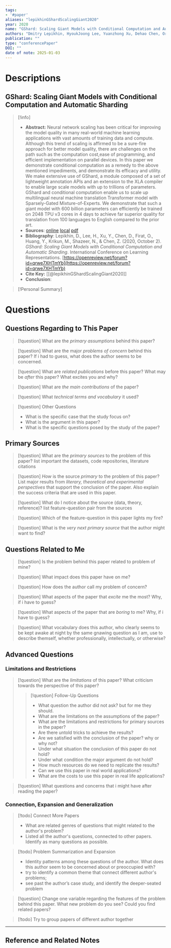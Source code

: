 ```yaml
---
tags:
- '#paper'
aliases: "lepikhinGShardScalingGiant2020"
year: 2020
name: "GShard: Scaling Giant Models with Conditional Computation and Automatic Sharding"
authors: "Dmitry Lepikhin, HyoukJoong Lee, Yuanzhong Xu, Dehao Chen, Orhan Firat, Yanping Huang, Maxim Krikun, Noam Shazeer, Zhifeng Chen"
publication: ""
type: "conferencePaper"
DOI: ""
date of note: 2025-01-03 
---
```

# Descriptions

## GShard: Scaling Giant Models with Conditional Computation and Automatic Sharding 
> [!info] 
> - **Abstract:** Neural network scaling has been critical for improving the model quality in many real-world machine learning applications with vast amounts of training data and compute. Although this trend of scaling is affirmed to be a sure-fire approach for better model quality, there are challenges on the path such as the computation cost,ease of programming, and efficient implementation on parallel devices. In this paper we demonstrate conditional computation as a remedy to the above mentioned impediments, and demonstrate its efficacy and utility. We make extensive use of GShard, a module composed of a set of lightweight annotation APIs and an extension to the XLA compiler to enable large scale models with up to trillions of parameters. GShard and conditional computation enable us to scale up multilingual neural machine translation Transformer model with Sparsely-Gated Mixture-of-Experts. We demonstrate that such a giant model with 600 billion parameters can efficiently be trained on 2048 TPU v3 cores in 4 days to achieve far superior quality for translation from 100 languages to English compared to the prior art. 
> - **Sources**: [online](http://zotero.org/users/13492210/items/9S2R48II) [local](zotero://select/library/items/9S2R48II) [pdf](file:////home/lukexie/Documents/Papers/storage/9Q4RJ8F9/Lepikhin%20et%20al.%20-%202020%20-%20GShard%20Scaling%20Giant%20Models%20with%20Conditional%20Comp.pdf) 
> - **Bibliography**: Lepikhin, D., Lee, H., Xu, Y., Chen, D., Firat, O., Huang, Y., Krikun, M., Shazeer, N., & Chen, Z. (2020, October 2). _GShard: Scaling Giant Models with Conditional Computation and Automatic Sharding_. International Conference on Learning Representations. [https://openreview.net/forum?id=qrwe7XHTmYb](https://openreview.net/forum?id=qrwe7XHTmYb)
> - **Cite Key:** [[@lepikhinGShardScalingGiant2020]] 
> - **Conclusion**:


>[!Personal Summary] 


# Questions
## Questions Regarding to This Paper


>[!question] 
>What are the *primary assumptions* behind this paper?



>[!question]
>What are the major *problems of concern* behind this paper? If i had to guess, what does the author seems to be concerned. 



>[!question]
>What are *related publications* before this paper? What may be *after* this paper? What excites you and why?



>[!question]
>What are *the main contributions* of the paper?



>[!question]
>What *technical terms and vocabulary* it used?




>[!question] Other Questions
> - What is the specific case that the study focus on?
> - What is the argument in this paper?
> - What is the specific questions posed by the study of the paper?


## Primary Sources


>[!question]
>What are the *primary sources* to the problem of this paper? list important the datasets, code repositories, literature citations




>[!question]
>*How* is the source _primary_ to the problem of this paper? List major results from *literary, theoretical and experimental perspectives* that support the conclusion of the paper. Also explain the success criteria that are used in this paper.






> [!question]
> What do I notice about the source (data, theory, reference)? list feature-question pair from the sources






>[!question] 
>Which of the feature-question in this paper lights my fire?





>[!question]
>What is the *very next primary source* that the author might want to find?


## Questions Related to Me


> [!question] 
> Is the problem behind this paper related to problem of mine?



> [!question] 
> What impact does this paper have on me?



> [!question] 
> How does the author call my problem of concern?



>[!question]
>What aspects of the paper that *excite* me the most? Why, if i have to guess?



>[!question]
>What aspects of the paper that are *boring* to me? Why, if i have to guess?




>[!question]
  What vocabulary does this author, who clearly seems to be kept awake at night by the same gnawing question as I am, use to describe themself, whether professionally, intellectually, or otherwise?



## Advanced Questions

### Limitations and Restrictions


>[!question]
>What are the *limitations* of this paper? What criticism towards the perspective of this paper?
>> [!question] Follow-Up Questions
>> - What question the author did not ask? but for me they should.
>> - What are the limitations on the assumptions of the paper?
>> - What are the limitations and restrictions for primary sources in the paper? 
>> - Are there untold tricks to achieve the results?
>> - Are we satisfied with the conclusion of the paper? why or why not?
>> - Under what situation the conclusion of this paper do not hold?
>> - Under what condition the major argument do not hold? 
>> - How much resources do we need to replicate the results?
>> - Can we use this paper in real world applications?
>> - What are the costs to use this paper in real life applications?




> [!question] 
> What questions and concerns that i might have after reading the paper?
> 


### Connection, Expansion and Generalization


>[!todo] Connect More Papers
>- What are related genres of questions that might related to the author's problem?
>- Listed all the author's questions, connected to other papers. Identify as many questions as possible.



>[!todo] Problem Summarization and Expansion
>
>- Identity patterns among these questions of the author. What does this author seem to be concerned about or preoccupied with? 
>- try to identify a common theme that connect different author's problems; 
>- see past the author’s case study, and identify the deeper-seated problem



> [!question]
> Change one variable regarding the features of the problem behind this paper. What new problem do you see? Could you find related papers? 





>[!todo]
> Try to group papers of different author together




----

## Reference and Related Notes